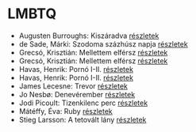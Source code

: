 # LMBTQ

- Augusten Burroughs: Kiszáradva [részletek](_details/Augusten%20Burroughs.md#id_968)
- de Sade, Márki: Szodoma százhúsz napja [részletek](_details/de%20Sade%2C%20M%C3%A1rki.md#id_1216)
- Grecsó, Krisztián: Mellettem elférsz [részletek](_details/Grecs%C3%B3%2C%20Kriszti%C3%A1n.md#id_1231)
- Grecsó, Krisztián: Mellettem elférsz [részletek](_details/Grecs%C3%B3%2C%20Kriszti%C3%A1n.md#id_989)
- Havas, Henrik: Pornó I-II. [részletek](_details/Havas%2C%20Henrik.md#id_804)
- Havas, Henrik: Pornó I-II. [részletek](_details/Havas%2C%20Henrik.md#id_805)
- James Lecesne: Trevor [részletek](_details/James%20Lecesne.md#id_1272)
- Jo Nesbø: Denevérember [részletek](_details/Jo%20Nesb%C3%B8.md#id_581)
- Jodi Picoult: Tizenkilenc perc [részletek](_details/Jodi%20Picoult.md#id_348)
- Mátéffy, Éva: Ruby [részletek](_details/M%C3%A1t%C3%A9ffy%2C%20%C3%89va.md#id_606)
- Stieg Larsson: A tetovált lány [részletek](_details/Stieg%20Larsson.md#id_29)